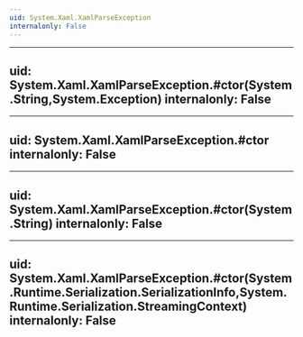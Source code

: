 ```yaml
---
uid: System.Xaml.XamlParseException
internalonly: False
---
```


---
uid: System.Xaml.XamlParseException.#ctor(System.String,System.Exception)
internalonly: False
---

---
uid: System.Xaml.XamlParseException.#ctor
internalonly: False
---

---
uid: System.Xaml.XamlParseException.#ctor(System.String)
internalonly: False
---

---
uid: System.Xaml.XamlParseException.#ctor(System.Runtime.Serialization.SerializationInfo,System.Runtime.Serialization.StreamingContext)
internalonly: False
---
